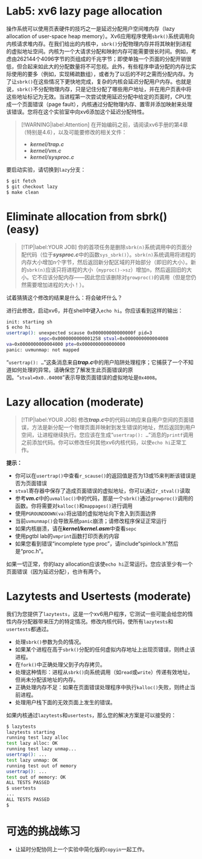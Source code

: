 # Lab5: xv6 lazy page allocation

操作系统可以使用页表硬件的技巧之一是延迟分配用户空间堆内存（lazy allocation of user-space heap memory）。Xv6应用程序使用`sbrk()`系统调用向内核请求堆内存。在我们给出的内核中，`sbrk()`分配物理内存并将其映射到进程的虚拟地址空间。内核为一个大请求分配和映射内存可能需要很长时间。例如，考虑由262144个4096字节的页组成的千兆字节；即使单独一个页面的分配开销很低，但合起来如此大的分配数量将不可忽视。此外，有些程序申请分配的内存比实际使用的要多（例如，实现稀疏数组），或者为了以后的不时之需而分配内存。为了让`sbrk()`在这些情况下更快地完成，复杂的内核会延迟分配用户内存。也就是说，`sbrk()`不分配物理内存，只是记住分配了哪些用户地址，并在用户页表中将这些地址标记为无效。当进程第一次尝试使用延迟分配中给定的页面时，CPU生成一个页面错误（page fault），内核通过分配物理内存、置零并添加映射来处理该错误。您将在这个实验室中向xv6添加这个延迟分配特性。

> [!WARNING|label:Attention]
> 在开始编码之前，请阅读xv6手册的第4章（特别是4.6），以及可能要修改的相关文件：
> - ***kernel/trap.c***
> - ***kernel/vm.c***
> - ***kernel/sysproc.c***

要启动实验，请切换到`lazy`分支：

```bash
$ git fetch
$ git checkout lazy
$ make clean
```



# Eliminate allocation from sbrk() (easy)

> [!TIP|label:YOUR JOB]
> 你的首项任务是删除`sbrk(n)`系统调用中的页面分配代码（位于***sysproc.c***中的函数`sys_sbrk()`）。`sbrk(n)`系统调用将进程的内存大小增加n个字节，然后返回新分配区域的开始部分（即旧的大小）。新的`sbrk(n)`应该只将进程的大小（`myproc()->sz`）增加n，然后返回旧的大小。它不应该分配内存——因此您应该删除对`growproc()`的调用（但是您仍然需要增加进程的大小！）。

试着猜猜这个修改的结果是什么：将会破坏什么？

进行此修改，启动xv6，并在shell中键入`echo hi`。你应该看到这样的输出：

```bash
init: starting sh
$ echo hi
usertrap(): unexpected scause 0x000000000000000f pid=3
            sepc=0x0000000000001258 stval=0x0000000000004008
va=0x0000000000004000 pte=0x0000000000000000
panic: uvmunmap: not mapped
```

“`usertrap(): …`”这条消息来自***trap.c***中的用户陷阱处理程序；它捕获了一个不知道如何处理的异常。请确保您了解发生此页面错误的原因。“`stval=0x0..04008`”表示导致页面错误的虚拟地址是`0x4008`。



# Lazy allocation (moderate)

> [!TIP|label:YOUR JOB]
> 修改***trap.c***中的代码以响应来自用户空间的页面错误，方法是新分配一个物理页面并映射到发生错误的地址，然后返回到用户空间，让进程继续执行。您应该在生成“`usertrap(): …`”消息的`printf`调用之前添加代码。你可以修改任何其他xv6内核代码，以使`echo hi`正常工作。

**提示：**

- 你可以在`usertrap()`中查看`r_scause()`的返回值是否为13或15来判断该错误是否为页面错误
- `stval`寄存器中保存了造成页面错误的虚拟地址，你可以通过`r_stval()`读取
- 参考***vm.c***中的`uvmalloc()`中的代码，那是一个`sbrk()`通过`growproc()`调用的函数。你将需要对`kalloc()`和`mappages()`进行调用
- 使用`PGROUNDDOWN(va)`将出错的虚拟地址向下舍入到页面边界
- 当前`uvmunmap()`会导致系统`panic`崩溃；请修改程序保证正常运行
- 如果内核崩溃，请在***kernel/kernel.asm***中查看`sepc`
- 使用pgtbl lab的`vmprint`函数打印页表的内容
- 如果您看到错误“incomplete type proc”，请include“spinlock.h”然后是“proc.h”。

如果一切正常，你的lazy allocation应该使`echo hi`正常运行。您应该至少有一个页面错误（因为延迟分配），也许有两个。



# Lazytests and Usertests (moderate)

我们为您提供了`lazytests`，这是一个xv6用户程序，它测试一些可能会给您的惰性内存分配器带来压力的特定情况。修改内核代码，使所有`lazytests`和`usertests`都通过。

- 处理`sbrk()`参数为负的情况。
- 如果某个进程在高于`sbrk()`分配的任何虚拟内存地址上出现页错误，则终止该进程。
- 在`fork()`中正确处理父到子内存拷贝。
- 处理这种情形：进程从`sbrk()`向系统调用（如`read`或`write`）传递有效地址，但尚未分配该地址的内存。
- 正确处理内存不足：如果在页面错误处理程序中执行`kalloc()`失败，则终止当前进程。
- 处理用户栈下面的无效页面上发生的错误。

如果内核通过`lazytests`和`usertests`，那么您的解决方案是可以接受的：

```bash
$ lazytests
lazytests starting
running test lazy alloc
test lazy alloc: OK
running test lazy unmap...
usertrap(): ...
test lazy unmap: OK
running test out of memory
usertrap(): ...
test out of memory: OK
ALL TESTS PASSED
$ usertests
...
ALL TESTS PASSED
$
```



# 可选的挑战练习

- 让延时分配协同上一个实验中简化版的`copyin`一起工作。